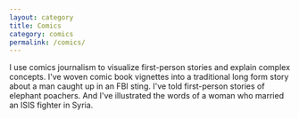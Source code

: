 ```yaml
---
layout: category
title: Comics
category: comics
permalink: /comics/
---
```

I use comics journalism to visualize first-person stories and explain complex concepts. I've woven comic book vignettes into a traditional long form story about a man caught up in an FBI sting. I've told first-person stories of elephant poachers. And I've illustrated the words of a woman who married an ISIS fighter in Syria.